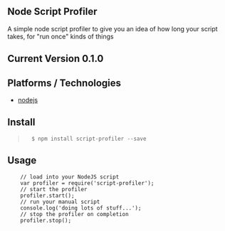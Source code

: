 ## Node Script Profiler
A simple node script profiler to give you an idea of how long your script takes, for "run once" kinds of things

## Current Version 0.1.0

## Platforms / Technologies
* [nodejs](http://nodejs.org/)

## Install
>       $ npm install script-profiler --save

## Usage
        // load into your NodeJS script
        var profiler = require('script-profiler');
        // start the profiler
        profiler.start();
        // run your manual script
        console.log('doing lots of stuff...');
        // stop the profiler on completion
        profiler.stop();